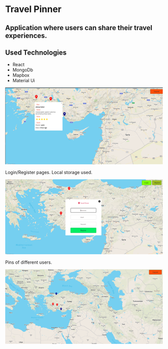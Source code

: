 # Travel Pinner
## Application where users can share their travel experiences. 

## Used Technologies

 - React
 - MongoDb
 - Mapbox
 - Material Ui
 


![](https://github.com/yasinTru/travel-pinner/blob/master/client/images/reviewSs.png)


Login/Register pages. Local storage used.

![](https://github.com/yasinTru/travel-pinner/blob/master/client/images/registerSs.png)


Pins of different users.

![](https://github.com/yasinTru/travel-pinner/blob/master/client/images/placesSs.png)

